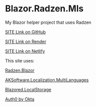 # Blazor.Radzen.Mls

My Blazor helper project that uses Radzen

[SITE Link on GitHub](https://minkostaev.github.io/Blazor.Radzen.Mls/)

[SITE Link on Render](https://my-radzen.onrender.com/)

[SITE Link on Netlify](https://radzen.netlify.app/)

This site uses:

[Radzen.Blazor](https://blazor.radzen.com/)

[AKSoftware.Localization.MultiLanguages](https://akmultilanguages.azurewebsites.net/)

[Blazored.LocalStorage](https://github.com/topics/blazored)

[Auth0 by Okta](https://auth0.com/)
